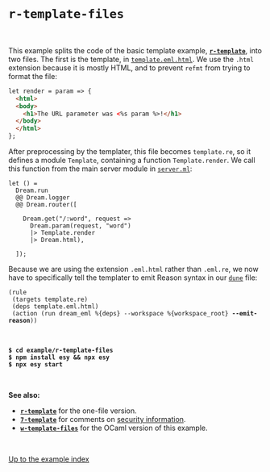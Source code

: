 # `r-template-files`

<br>

This example splits the code of the basic template example,
[**`r-template`**](../r-template#folders-and-files), into two files. The first is the
template, in
[`template.eml.html`](https://github.com/aantron/dream/blob/master/example/r-template-files/template.eml.html). We use the `.html` extension because it is
mostly HTML, and to prevent `refmt` from trying to format the file:

```html
let render = param => {
  <html>
  <body>
    <h1>The URL parameter was <%s param %>!</h1>
  </body>
  </html>
};
```

After preprocessing by the templater, this file becomes `template.re`, so it
defines a module `Template`, containing a function `Template.render`. We call
this function from the main server module in
[`server.ml`](https://github.com/aantron/dream/blob/master/example/r-template-files/server.re):

```reason
let () =
  Dream.run
  @@ Dream.logger
  @@ Dream.router([

    Dream.get("/:word", request =>
      Dream.param(request, "word")
      |> Template.render
      |> Dream.html),

  ]);
```

Because we are using the extension `.eml.html` rather than `.eml.re`, we now
have to specifically tell the templater to emit Reason syntax in our
[`dune`](https://github.com/aantron/dream/blob/master/example/r-template-files/dune)
file:

<pre><code>(rule
 (targets template.re)
 (deps template.eml.html)
 (action (run dream_eml %{deps} --workspace %{workspace_root} <b>--emit-reason</b>))</code></pre>

<br>

<pre><code><b>$ cd example/r-template-files</b>
<b>$ npm install esy && npx esy</b>
<b>$ npx esy start</b></code></pre>

<br>

**See also:**

- [**`r-template`**](../r-template#folders-and-files) for the one-file version.
- [**`7-template`**](../7-template#folders-and-files) for comments on [security
  information](../7-template#security).
- [**`w-template-files`**](../w-template-files) for the OCaml version of this
  example.

<br>

[Up to the example index](../#examples)

